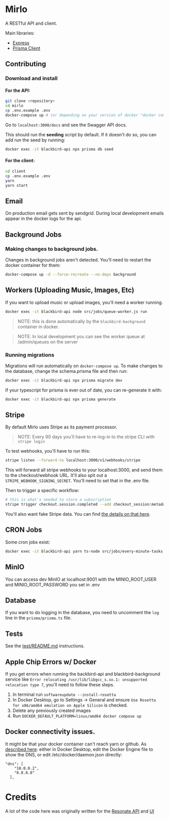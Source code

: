 # Mirlo

A RESTful API and client.

Main libraries:

- [Express](https://expressjs.com/)
- [Prisma Client](https://www.prisma.io/docs)

## Contributing

### Download and install

#### For the API:

```sh
git clone <repository>
cd mirlo
cp .env.example .env
docker-compose up # (or depending on your version of docker "docker compose up"--notice the space)
```

Go to `localhost:3000/docs` and see the Swagger API docs.

This should run the **seeding** script by default. If it doesn't do so, you can add run the seed by running:

```sh
docker exec -it blackbird-api npx prisma db seed
```

#### For the client:

```sh
cd client
cp .env.example .env
yarn
yarn start
```

## Email

On production email gets sent by sendgrid. During local development emails appear in the docker logs for the api.

## Background Jobs

### Making changes to background jobs.

Changes in background jobs aren't detected. You'll need to restart the docker container for them:

```sh
docker-compose up -d --force-recreate --no-deps background
```

## Workers (Uploading Music, Images, Etc)

If you want to upload music or upload images, you'll need a worker running.

```sh
docker exec -it blackbird-api node src/jobs/queue-worker.js run
```

> NOTE: this is done automatically by the `blackbird-background` container in docker.

> NOTE: In local development you can see the worker queue at /admin/queues on the server

### Running migrations

Migrations will run automatically on `docker-compose up`. To make changes to the database, change the schema.prisma file and then run:

```sh
docker exec -it blackbird-api npx prisma migrate dev
```

If your typescript for prisma is ever out of date, you can re-generate it with:

```sh
docker exec -it blackbird-api npx prisma generate
```

## Stripe

By default Mirlo uses Stripe as its payment processor.

> NOTE: Every 90 days you'll have to re-log-in to the stripe CLI with `stripe login`

To test webhooks, you'll have to run this:

```sh
stripe listen --forward-to localhost:3000/v1/webhooks/stripe
```

This will forward all stripe webhooks to your localhost:3000, and send them to the checkout/webhook URL. It'll also spit out a `STRIPE_WEBHOOK_SIGNING_SECRET`. You'll need to set that in the .env file.

Then to trigger a specific workflow:

```sh
# this is what's needed to store a subscription
stripe trigger checkout.session.completed --add checkout_session:metadata.userId=3 --add checkout_session:metadata.tierId=2
```

You'll also want fake Stripe data. You can find [the details on that here](https://stripe.com/docs/connect/testing).

## CRON Jobs

Some cron jobs exist:

```sh
docker exec -it blackbird-api yarn ts-node src/jobs/every-minute-tasks.ts
```

## MinIO

You can access dev MinIO at localhost:9001 with the MINIO_ROOT_USER and MINIO_ROOT_PASSWORD you set in .env

## Database

If you want to do logging in the database, you need to uncomment the `log` line in the `prisma/prisma.ts` file.

## Tests

See the [test/README.md](/test/README.md) instructions.

## Apple Chip Errors w/ Docker

If you get errors when running the backbird-api and blackbird-background service like `Error relocating /usr/lib/libgcc_s.so.1: unsupported relocation type 7`, you'll need to follow these steps.

1. In terminal run `softwareupdate --install-rosetta`
2. In Docker Desktop, go to Settings -> General and ensure `Use Rosetta for x86/amd64 emulation on Apple Silicon` is checked.
3. Delete any previously created images
4. Run `DOCKER_DEFAULT_PLATFORM=linux/amd64 docker compose up`

## Docker connectivity issues. 

It might be that your docker container can't reach yarn or github. As [described here](https://github.com/moby/moby/issues/32106#issuecomment-382228854): either in Docker Desktop, edit the Docker Engine file to show the DNS, or edit /etc/docker/daemon.json directly:

```
"dns": [
    "10.0.0.2",
    "8.8.8.8"
  ],
```

# Credits

A lot of the code here was originally written for the [Resonate API](https://github.com/resonatecoop/api) and [UI](https://github.com/resonatecoop/beam/)
